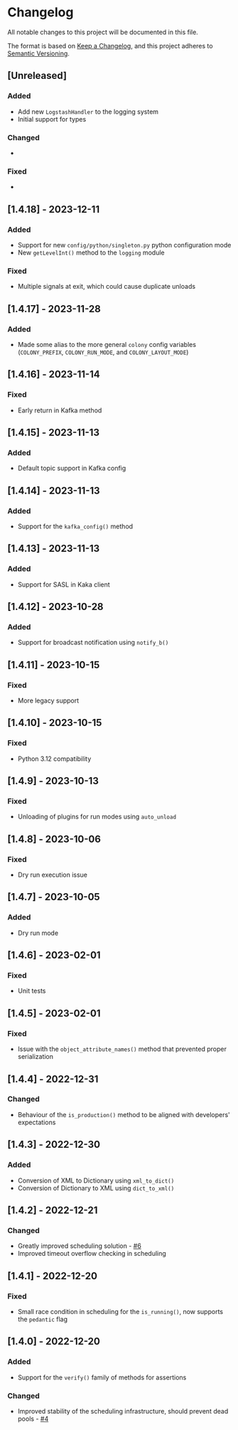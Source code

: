 # Changelog

All notable changes to this project will be documented in this file.

The format is based on [Keep a Changelog](https://keepachangelog.com/en/1.0.0/),
and this project adheres to [Semantic Versioning](https://semver.org/spec/v2.0.0.html).

## [Unreleased]

### Added

* Add new `LogstashHandler` to the logging system
* Initial support for types

### Changed

*

### Fixed

*

## [1.4.18] - 2023-12-11

### Added

* Support for new `config/python/singleton.py` python configuration mode
* New `getLevelInt()` method to the `logging` module

### Fixed

* Multiple signals at exit, which could cause duplicate unloads

## [1.4.17] - 2023-11-28

### Added

* Made some alias to the more general `colony` config variables (`COLONY_PREFIX`, `COLONY_RUN_MODE`, and `COLONY_LAYOUT_MODE`)

## [1.4.16] - 2023-11-14

### Fixed

* Early return in Kafka method

## [1.4.15] - 2023-11-13

### Added

* Default topic support in Kafka config

## [1.4.14] - 2023-11-13

### Added

* Support for the `kafka_config()` method

## [1.4.13] - 2023-11-13

### Added

* Support for SASL in Kaka client

## [1.4.12] - 2023-10-28

### Added

* Support for broadcast notification using `notify_b()`

## [1.4.11] - 2023-10-15

### Fixed

* More legacy support

## [1.4.10] - 2023-10-15

### Fixed

* Python 3.12 compatibility

## [1.4.9] - 2023-10-13

### Fixed

* Unloading of plugins for run modes using `auto_unload`

## [1.4.8] - 2023-10-06

### Fixed

* Dry run execution issue

## [1.4.7] - 2023-10-05

### Added

* Dry run mode

## [1.4.6] - 2023-02-01

### Fixed

* Unit tests

## [1.4.5] - 2023-02-01

### Fixed

* Issue with the `object_attribute_names()` method that prevented proper serialization

## [1.4.4] - 2022-12-31

### Changed

* Behaviour of the `is_production()` method to be aligned with developers' expectations

## [1.4.3] - 2022-12-30

### Added

* Conversion of XML to Dictionary using `xml_to_dict()`
* Conversion of Dictionary to XML using `dict_to_xml()`

## [1.4.2] - 2022-12-21

### Changed

* Greatly improved scheduling solution - [#6](https://github.com/hivesolutions/colony/issues/6)
* Improved timeout overflow checking in scheduling

## [1.4.1] - 2022-12-20

### Fixed

* Small race condition in scheduling for the `is_running()`, now supports the `pedantic` flag

## [1.4.0] - 2022-12-20

### Added

* Support for the `verify()` family of methods for assertions

### Changed

* Improved stability of the scheduling infrastructure, should prevent dead pools - [#4](https://github.com/hivesolutions/colony/issues/4)
